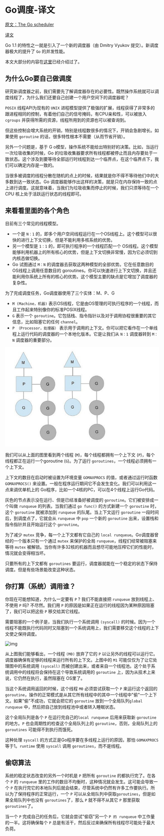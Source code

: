 # Go调度-译文

[原文：The Go scheduler](https://morsmachine.dk/go-scheduler)

[译文](https://www.douban.com/note/300631999/)

Go 1.1 的特性之一就是引入了一个新的调度器（由 Dmitry Vyukov 提交）。新调度器极大的提升了 `Go` 的并发性能。

本文大部分的内容在[这里](https://docs.google.com/document/d/1TTj4T2JO42uD5ID9e89oa0sLKhJYD0Y\_kqxDv3I3XMw/edit)已经介绍过了。

## 为什么Go要自己做调度

研究新调度器之前，我们需要先了解调度器存在的必要性。既然操作系统就可以调度线程了，为什么我们还要自己创建一个用户空间下的调度器呢？

`POSIX` 线程API为现有的 `UNIX` 进程模型提供了极强的扩展，线程获得了非常多的跟进程相同的控制，有着他们自己的信号掩码，有CPU亲和性，可以被放入 `cgroups` 并获得所需的资源，线程所用到的资源也可以被查询到。

但这些控制会增大系统的开销，特别是线程数很多的情况下，开销会急剧增长。如果使用 `goroutine` 的话，很多特性根本不需要（从而节省开销）。

另外一个问题是，基于 G o模型，操作系统不能给出特别好的决策。比如，当运行一次垃圾收集的时候，Go 的垃圾收集器要求所有线程都被停止而且内存要处于一致状态。这个涉及到要等待全部运行时线程到达一个临界点，在这个临界点下，我们可以确定内存是一致的。

当很多被调度的线程分散在随机的点上的时候，结果就是你不得不等待他们中的大多数到达一致状态。Go 调度器能够作出这样的决策，就是只在内存保持一致的点上进行调度。这就意味着，当我们为垃圾收集而停止的时候，我们只须等待在一个 CPU 核上处于活跃运行状态的线程即可。

## 来看看里面的各个角色

目前有三个常见的线程模型。

* 一个是 `N：1` 的，即多个用户空间线程运行在一个OS线程上。这个模型可以很快的进行上下文切换，但是不能利用多核系统的优势。
* 另一个模型是 `1：1` 的，即可执行程序的一个线程匹配一个 OS线程。这个模型能够利用机器上的所有核心的优势，但是上下文切换非常慢，因为它必须切到内核态做切换。
* Go 试图通过 `M：N` 的调度器去获取这两种模型的全部优势。它在任意数目的 OS线程上调用任意数目的 goroutines。你可以快速进行上下文切换，并且还能利用你系统上所有的核心的优势。这个模型主要的缺点是它增加了调度器的复杂性。

为了完成调度任务，Go调度器使用了三个实体：M、P、G

* `M (Machine，机器)` 表示OS线程，它是由OS管理的可执行程序的一个线程，而且工作起来特别像你的标准POSIX线程。
* `G` 表示一个 `goroutine`。它包括栈、指令指针以及对于调用协程很重要的其它信息，比如阻塞它的任何 `channel`。
* `P （Processor，处理器）` 表示用于调用的上下文。你可以把它看作在一个单线程上运行代码的调度器的一个本地化版本。它是让我们从 `N：1` 调度器转到 `M：N` 调度器的重要部分。

![img](../Go/assets/p9619633.jpg)

我们可以从上面的图里看到两个线程 (`M`)，每个线程都拥有一个上下文 (`P`)，每个线程都正在运行一个goroutine (`G`)。为了运行 `goroutines`，一个线程必须拥有一个上下文。

上下文的数目在启动时被设置为环境变量 `GOMAXPROCS` 的值，或者通过运行时函数 `GOMAXPROCS()` 来设置。一般在程序运行期间它不会发生变化。我们可以利用这一点来调优单机上的 Go程序，比如一个4核的PC，可以在4个线程上运行Go代码。

灰色的节点表示没在运行、但是已经准备好被调度的 `goroutine`。它们被安排成一个叫做 `runqueue` 的列表。当我们通过 `go func()` 的方式新建一个 `goroutine` 时，这个 `goroutine` 就被添加到 `runqueue` 的队尾。当上下文运行 `goroutine` 一段时间后，到调度点了，它就会从 `runqueue` 中 `pop` 一个新的 `goroutine` 出来，设置栈和指令指针并且开始运行这个 `goroutine`。

为了减少 `mutex` 竞争，每一个上下文都有它自己的 `local runqueue`。Go调度器曾经的一个版本只有一个通过 `mutex` 来保护的全局 `runqueue`，线程们经常被阻塞来等待 `mutex` 被解锁。当你有许多32核的机器而且想尽可能地压榨它们的性能时，情况就会变得相当坏。

只要所有的上下文都有 `goroutines` 要运行，调度器就能在一个稳定的状态下保持调度。但是有些场景能改变这种状态。

## 你打算（系统）调用谁？

你现在可能想知道，为什么一定要有 `P` ? 我们不能直接把 `runqueue` 放到线程上、不使用 `P` 吗? 不尽然。我们用 `P` 的原因是如果正在运行的线程因为某种原因阻塞了，我们可以把这些 `P` 移交给其它线程。

需要阻塞的一个例子是，当我们执行一个系统调用 `(syscall)` 的时候。因为一个线程不能既执行代码同时又阻塞到一个系统调用上，我们需要移交这个线程的上下文使之保持调度。

![img](https://img1.doubanio.com/view/note/large/public/p9619637.jpg)

从上图我们能够看出，一个线程 `(M0)` 放弃了它的 `P` 以让另外的线程可以运行它。调度器确保有足够的线程来运行所有的上下文。上图中的 `M1` 可能仅仅为了让它处理图中的系统调用 `(syscall)` 而被创建出来，或者来自一个线程池。这个处于系统调用中的线程将会保持在这个导致系统调用的 `goroutine` 上，因为从技术上来说，它仍然在执行，虽然阻塞在 OS里了。

当这个系统调用返回的时候，这个线程 `M0` 必须尝试获取一个 `P` 来运行这个返回的 `goroutine`，操作的正常模式是从其它所有线程中的其中一个线程中"偷"一个上下文。如果"偷"不成功，它就会把它的 `goroutine` 放到一个全局队列`global runqueue` 中，然后把自己放到线程池中或者转入睡眠状态。

这个全局队列是各个 `P` 在运行完自己的`local runqueue` 后用来获取新 `goroutine` 的地方。`P` 也会周期性的检查这个全局队列上的 `goroutine`，否则，全局队列上的 `goroutines` 可能得不到执行而饿死。

这种处理 `syscall` 的方式正是Go程序要在多线程上运行的原因，那怕 `GOMAXPROCS` 等于1。`runtime` 使用 `syscall` 调用 `goroutines`，而不是线程。

## 偷窃算法

系统的稳定状态改变的另外一个时机是 `P` 把所有 `goroutine` 的都执行完了。在各个 `P` 的 `runqueue` 里的工作的数目不均衡时，这种情况就会发生。这可能会导致一个 `P` 在执行完它的本地队列后就会结束，尽管系统中仍然有许多工作要执行。所以为了保持程序的正常运行，一个 `P` 可以从全局队列中获取`goroutines`，但是如果全局队列中也没有 `goroutines`了，那么 `P` 就不得不从其它 `P` 那里获取`goroutines`了。

当一个 `P` 完成自己的任务后，它就会尝试"偷窃"另一个 `P 的 runqueue` 中工作量的一半。这将确保每个 `P` 总是有活干，然后反过来确保所有线程尽可能处于最大负荷。
